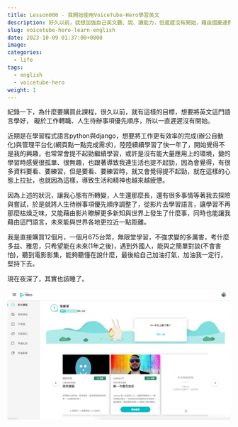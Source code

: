 ```yaml
---
title: Lesson000 - 我開始使用VoiceTube-Hero學習英文
description: 好久以前，就想加強自己英文聽、說、讀能力，但遲遲沒有開始，藉由國慶連假，購買了VoiceTube-Hero 12個月，無限堂課程，希望有朝一日，語言不將會再是我對世界認識與探索的絆腳石。
slug: voicetube-hero-learn-english
date: 2023-10-09 01:37:00+0800
image: 
categories:
  - life
tags:
  - english
  - voicetube-hero
weight: 1
---
```


紀錄一下，為什麼要購買此課程，很久以前，就有這樣的目標，想要將英文這門語言學好，
礙於工作轉職、人生待辦事項優先順序，所以一直遲遲沒有開始。

近期是在學習程式語言python與django，想要將工作更有效率的完成(辦公自動化)與管理平台化(網頁點一點完成需求)，陸陸續續學習了快一年了，開始覺得不是我的興趣，也常常會提不起勁繼續學習，或許是沒有能大量應用上的環境，變的學習時感覺很孤單、很無趣，也跟著導致我連生活也提不起勁，因為會覺得，有很多資料要看、要練習，但是要看、要練習時，就又會覺得提不起勁，就在這樣的心態上拉扯，也就因為這樣，導致生活和精神也越來越疲憊。

因為上述的狀況，讓我心態有所轉變，人生還那麼長，還有很多事情等著我去探險與嘗試，於是就將人生待辦事項優先順序調整了，從影片去學習語言，讓學習不再那麼枯燥乏味，又能藉由影片瞭解更多新知與世界上發生了什麼事，同時也能讓我藉由這門語言，未來能與世界各地更拉近一點距離。

我是直接購買12個月，一個月675台幣，無限堂學習，不強求變的多厲害，考什麼多益、雅思，只希望能在未來(1年之後)，遇到外國人，能與之簡單對談(不會害怕)，聽到電影影集，能夠聽懂在說什麼，最後給自己加油打氣，加油我一定行，堅持下去。

現在夜深了，其實也該睡了。

![](media/Pasted-image-20231009013654.png)